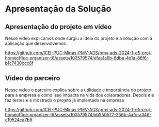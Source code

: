 # Apresentação da Solução

## Apresentação do projeto em vídeo
Nesse vídeo explicamos onde surgiu a ideia do projeto e a solução com a aplicação que desenvolvemos.

https://github.com/ICEI-PUC-Minas-PMV-ADS/pmv-ads-2024-1-e5-proj-homeoffice-organizer-t6/assets/103579574/dfaa1a9b-8dba-4e1a-86f6-b1c7430ccc6f

## Vídeo do parceiro 

Nesse vídeo o parceiro explica sobre a utilidade e importância do projeto para a empresa e como isso impacta na vida dos colaoradores. Depois ele faz testes e é mostrado o projeto já implantado na empresa

https://github.com/ICEI-PUC-Minas-PMV-ADS/pmv-ads-2024-1-e5-proj-homeoffice-organizer-t6/assets/103579574/eb550577-256b-4afc-a346-e19524ca7bff

